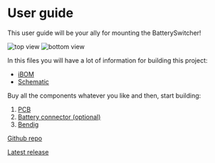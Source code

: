 
# User guide

This user guide will be your ally for mounting the BatterySwitcher!

![top view](top.png)
![bottom view](bottom.png)

In  this files you will have a lot of information for building this project:

* [iBOM](ibom.html)
* [Schematic](schematic.pdf)

Buy all the components whatever you like and then, start building:

1. [PCB](mounting/pcb.md)
2. [Battery connector (optional)](mounting/battery-connector.md)
3. [Bendig](mounting/bending.md)

[Github repo](https://github.com/Supermanuu/BatterySwitcher)

[Latest release](https://github.com/Supermanuu/BatterySwitcher/releases)
